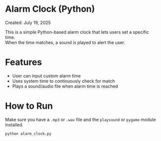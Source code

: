 # Alarm Clock (Python)

Created: July 19, 2025

This is a simple Python-based alarm clock that lets users set a specific time.  
When the time matches, a sound is played to alert the user.

# Features
- User can input custom alarm time
- Uses system time to continuously check for match
- Plays a sound/audio file when alarm time is reached

# How to Run

Make sure you have a `.mp3` or `.wav` file and the `playsound` or `pygame` module installed.

```bash
python alarm_clock.py

